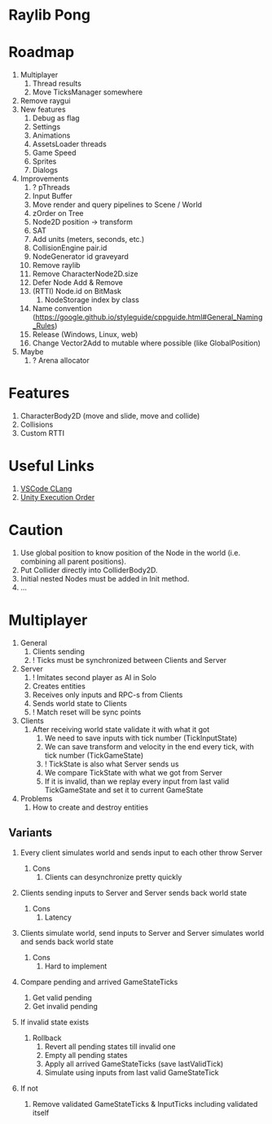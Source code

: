 # Raylib Pong

# Roadmap

1. Multiplayer
    1. Thread results
    1. Move TicksManager somewhere
1. Remove raygui
1. New features
    1. Debug as flag
    1. Settings
    1. Animations
    1. AssetsLoader threads
    1. Game Speed
    1. Sprites
    1. Dialogs
1. Improvements
    1. ? pThreads
    1. Input Buffer
    1. Move render and query pipelines to Scene / World
    1. zOrder on Tree
    1. Node2D position -> transform
    1. SAT
    1. Add units (meters, seconds, etc.)
    1. CollisionEngine pair.id
    1. NodeGenerator id graveyard
    1. Remove raylib
    1. Remove CharacterNode2D.size
    1. Defer Node Add & Remove
    1. (RTTI) Node.id on BitMask
        1. NodeStorage index by class
    1. Name convention (https://google.github.io/styleguide/cppguide.html#General_Naming_Rules)
    1. Release (Windows, Linux, web)
    1. Change Vector2Add to mutable where possible (like GlobalPosition)
1. Maybe
    1. ? Arena allocator

# Features

1. CharacterBody2D (move and slide, move and collide)
1. Collisions
1. Custom RTTI

# Useful Links

1. [VSCode CLang](https://code.visualstudio.com/docs/cpp/config-clang-mac)
1. [Unity Execution Order](https://docs.unity3d.com/Manual/ExecutionOrder.html)

# Caution

1. Use global position to know position of the Node in the world (i.e. combining all parent positions).
1. Put Collider directly into ColliderBody2D.
1. Initial nested Nodes must be added in Init method.
1. ...

# Multiplayer

1. General
    1. Clients sending
    1. ! Ticks must be synchronized between Clients and Server
1. Server
    1. ! Imitates second player as AI in Solo
    1. Creates entities
    1. Receives only inputs and RPC-s from Clients
    1. Sends world state to Clients
    1. ! Match reset will be sync points
1. Clients
    1. After receiving world state validate it with what it got
        1. We need to save inputs with tick number (TickInputState)
        1. We can save transform and velocity in the end every tick, with tick number (TickGameState)
        1. ! TickState is also what Server sends us
        1. We compare TickState with what we got from Server
        1. If it is invalid, than we replay every input from last valid TickGameState and set it to current GameState
1. Problems
    1. How to create and destroy entities


## Variants

1. Every client simulates world and sends input to each other throw Server
    1. Cons
        1. Clients can desynchronize pretty quickly
1. Clients sending inputs to Server and Server sends back world state
    1. Cons
        1. Latency
1. Clients simulate world, send inputs to Server and Server simulates world and sends back world state
    1. Cons
        1. Hard to implement




1. Compare pending and arrived GameStateTicks
    1. Get valid pending
    1. Get invalid pending
1. If invalid state exists
    1. Rollback
        1. Revert all pending states till invalid one
        1. Empty all pending states
        1. Apply all arrived GameStateTicks (save lastValidTick)
        1. Simulate using inputs from last valid GameStateTick
1. If not
    1. Remove validated GameStateTicks & InputTicks including validated itself